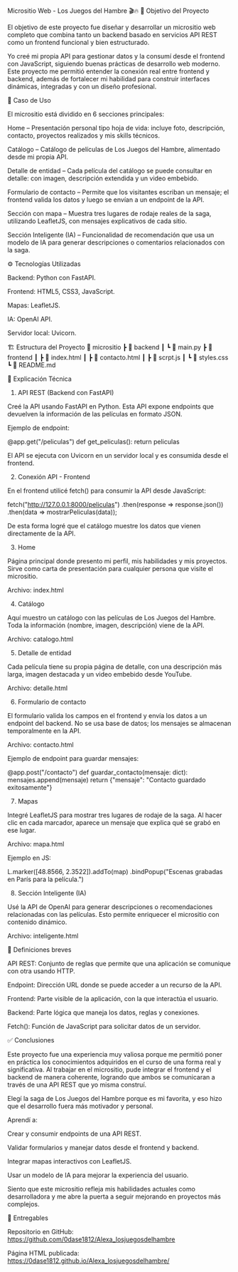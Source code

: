 Micrositio Web - Los Juegos del Hambre 🎬🔥
📌 Objetivo del Proyecto

El objetivo de este proyecto fue diseñar y desarrollar un micrositio web completo que combina tanto un backend basado en servicios API REST como un frontend funcional y bien estructurado.

Yo creé mi propia API para gestionar datos y la consumí desde el frontend con JavaScript, siguiendo buenas prácticas de desarrollo web moderno.
Este proyecto me permitió entender la conexión real entre frontend y backend, además de fortalecer mi habilidad para construir interfaces dinámicas, integradas y con un diseño profesional.

🧩 Caso de Uso

El micrositio está dividido en 6 secciones principales:

Home – Presentación personal tipo hoja de vida: incluye foto, descripción, contacto, proyectos realizados y mis skills técnicos.

Catálogo – Catálogo de películas de Los Juegos del Hambre, alimentado desde mi propia API.

Detalle de entidad – Cada película del catálogo se puede consultar en detalle: con imagen, descripción extendida y un video embebido.

Formulario de contacto – Permite que los visitantes escriban un mensaje; el frontend valida los datos y luego se envían a un endpoint de la API.

Sección con mapa – Muestra tres lugares de rodaje reales de la saga, utilizando LeafletJS, con mensajes explicativos de cada sitio.

Sección Inteligente (IA) – Funcionalidad de recomendación que usa un modelo de IA para generar descripciones o comentarios relacionados con la saga.

⚙️ Tecnologías Utilizadas

Backend: Python con FastAPI.

Frontend: HTML5, CSS3, JavaScript.

Mapas: LeafletJS.

IA: OpenAI API.

Servidor local: Uvicorn.

🏗️ Estructura del Proyecto
📂 micrositio
 ┣ 📂 backend
 ┃ ┗ 📜 main.py
 ┣ 📂 frontend
 ┃ ┣ 📜 index.html
 ┃ ┣ 📜 contacto.html
 ┃ ┣ 📜 scrpt.js
 ┃ ┗ 📜 styles.css
 ┗ 📜 README.md

🔌 Explicación Técnica
1. API REST (Backend con FastAPI)

Creé la API usando FastAPI en Python. Esta API expone endpoints que devuelven la información de las películas en formato JSON.

Ejemplo de endpoint:

@app.get("/peliculas")
def get_peliculas():
    return peliculas


El API se ejecuta con Uvicorn en un servidor local y es consumida desde el frontend.

2. Conexión API - Frontend

En el frontend utilicé fetch() para consumir la API desde JavaScript:

fetch("http://127.0.0.1:8000/peliculas")
  .then(response => response.json())
  .then(data => mostrarPeliculas(data));


De esta forma logré que el catálogo muestre los datos que vienen directamente de la API.

3. Home

Página principal donde presento mi perfil, mis habilidades y mis proyectos. Sirve como carta de presentación para cualquier persona que visite el micrositio.

Archivo: index.html

4. Catálogo

Aquí muestro un catálogo con las películas de Los Juegos del Hambre. Toda la información (nombre, imagen, descripción) viene de la API.

Archivo: catalogo.html

5. Detalle de entidad

Cada película tiene su propia página de detalle, con una descripción más larga, imagen destacada y un video embebido desde YouTube.

Archivo: detalle.html

6. Formulario de contacto

El formulario valida los campos en el frontend y envía los datos a un endpoint del backend. No se usa base de datos; los mensajes se almacenan temporalmente en la API.

Archivo: contacto.html

Ejemplo de endpoint para guardar mensajes:

@app.post("/contacto")
def guardar_contacto(mensaje: dict):
    mensajes.append(mensaje)
    return {"mensaje": "Contacto guardado exitosamente"}

7. Mapas

Integré LeafletJS para mostrar tres lugares de rodaje de la saga. Al hacer clic en cada marcador, aparece un mensaje que explica qué se grabó en ese lugar.

Archivo: mapa.html

Ejemplo en JS:

L.marker([48.8566, 2.3522]).addTo(map)
  .bindPopup("Escenas grabadas en París para la película.")

8. Sección Inteligente (IA)

Usé la API de OpenAI para generar descripciones o recomendaciones relacionadas con las películas. Esto permite enriquecer el micrositio con contenido dinámico.

Archivo: inteligente.html

📖 Definiciones breves

API REST: Conjunto de reglas que permite que una aplicación se comunique con otra usando HTTP.

Endpoint: Dirección URL donde se puede acceder a un recurso de la API.

Frontend: Parte visible de la aplicación, con la que interactúa el usuario.

Backend: Parte lógica que maneja los datos, reglas y conexiones.

Fetch(): Función de JavaScript para solicitar datos de un servidor.

✅ Conclusiones

Este proyecto fue una experiencia muy valiosa porque me permitió poner en práctica los conocimientos adquiridos en el curso de una forma real y significativa.
Al trabajar en el micrositio, pude integrar el frontend y el backend de manera coherente, logrando que ambos se comunicaran a través de una API REST que yo misma construí.

Elegí la saga de Los Juegos del Hambre porque es mi favorita, y eso hizo que el desarrollo fuera más motivador y personal.

Aprendí a:

Crear y consumir endpoints de una API REST.

Validar formularios y manejar datos desde el frontend y backend.

Integrar mapas interactivos con LeafletJS.

Usar un modelo de IA para mejorar la experiencia del usuario.

Siento que este micrositio refleja mis habilidades actuales como desarrolladora y me abre la puerta a seguir mejorando en proyectos más complejos.

🔗 Entregables

Repositorio en GitHub:
https://github.com/0dase1812/Alexa_losjuegosdelhambre

Página HTML publicada:
https://0dase1812.github.io/Alexa_losjuegosdelhambre/